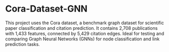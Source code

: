 # Cora-Dataset-GNN
This project uses the Cora dataset, a benchmark graph dataset for scientific paper classification and citation prediction. It contains 2,708 publications with 1,433 features, connected by 5,429 citation edges. Ideal for testing and comparing Graph Neural Networks (GNNs) for node classification and link prediction tasks.
